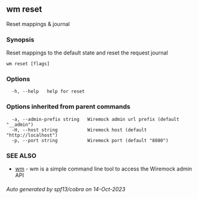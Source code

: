 ## wm reset

Reset mappings & journal

### Synopsis

Reset mappings to the default state and reset the request journal

```
wm reset [flags]
```

### Options

```
  -h, --help   help for reset
```

### Options inherited from parent commands

```
  -a, --admin-prefix string   Wiremock admin url prefix (default "__admin")
  -H, --host string           Wiremock host (default "http://localhost")
  -p, --port string           Wiremock port (default "8080")
```

### SEE ALSO

* [wm](wm.md)	 - wm is a simple command line tool to access the Wiremock admin API

###### Auto generated by spf13/cobra on 14-Oct-2023

